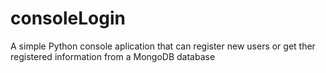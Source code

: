 # consoleLogin
A simple Python console aplication that can register new users or get ther registered information from a MongoDB database
